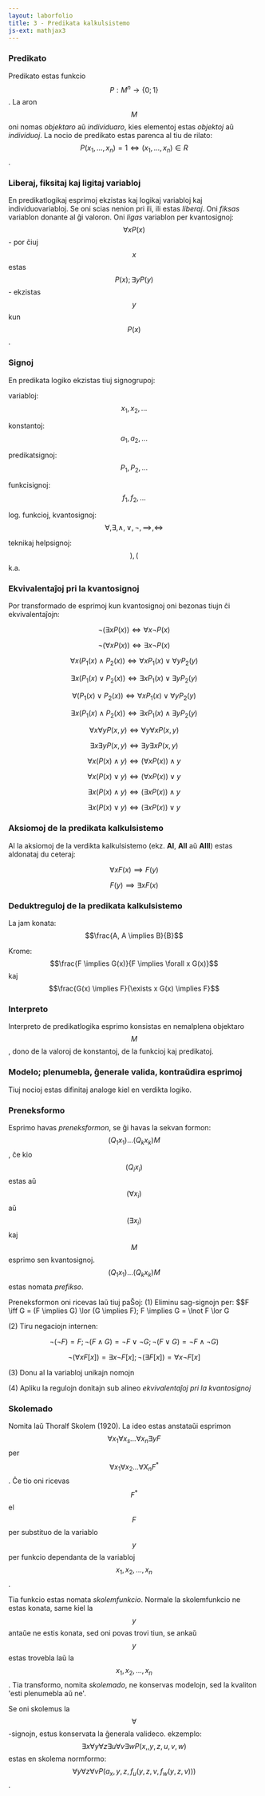```yaml
---
layout: laborfolio
title: 3 - Predikata kalkulsistemo
js-ext: mathjax3
---
```


### Predikato

Predikato estas funkcio $$P: M^n \rightarrow \{0;1\}$$. La aron $$M$$ oni nomas *objektaro* aŭ *individuaro*, 
kies elementoj estas *objektoj* aŭ *individuoj*. La nocio de predikato estas parenca al tiu de rilato: 
$$P(x_1,...,x_n) = 1 \iff (x_1,...,x_n) \in R$$.

### Liberaj, fiksitaj kaj ligitaj variabloj

En predikatlogikaj esprimoj ekzistas kaj logikaj variabloj kaj individuovariabloj. Se oni scias nenion pri ili, ili estas *liberaj*.
Oni *fiksas* variablon donante al ĝi valoron. Oni *ligas* variablon per kvantosignoj: 
$$\forall x P(x)$$ - por ĉiuj $$x$$ estas $$P(x); \exists y P(y)$$ - ekzistas $$y$$ kun $$P(x)$$.

### Signoj

En predikata logiko ekzistas tiuj signogrupoj:

variabloj: $$x_1, x_2,...$$

konstantoj: $$a_1,a_2,...$$

predikatsignoj: $$P_1,P_2,...$$

funkcisignoj: $$f_1,f_2,...$$

log. funkcioj, kvantosignoj: $$\forall, \exists, \land, \lor, \lnot, \implies, \iff$$

teknikaj helpsignoj: $$),($$ k.a.

### Ekvivalentaĵoj pri la kvantosignoj

Por transformado de esprimoj kun kvantosignoj oni bezonas tiujn ĉi ekvivalentaĵojn:

$$\lnot(\exists x P(x)) \iff \forall x \lnot P(x)$$

$$\lnot(\forall x P(x)) \iff \exists x \lnot P(x)$$

$$\forall x (P_1(x) \land P_2(x)) \iff \forall x P_1(x) \lor \forall y P_2(y)$$

$$\exists x (P_1(x) \lor P_2(x)) \iff \exists x P_1(x) \lor \exists y P_2(y)$$

$$\forall (P_1(x) \lor P_2(x)) \iff \forall x P_1(x) \lor \forall y P_2(y)$$

$$\exists x (P_1(x) \land P_2(x)) \iff \exists x P_1(x) \land \exists y P_2(y)$$

$$\forall x \forall y P(x,y) \iff \forall y \forall x P(x,y)$$

$$\exists x \exists y P(x,y) \iff \exists y \exists x P(x,y)$$

$$\forall x (P(x) \land y) \iff (\forall x P(x)) \land y$$

$$\forall x (P(x) \lor y) \iff (\forall x P(x)) \lor y$$

$$\exists x (P(x) \land y) \iff (\exists x P(x)) \land y$$

$$\exists x (P(x) \lor y) \iff (\exists x P(x)) \lor y$$

### Aksiomoj de la predikata kalkulsistemo

Al la aksiomoj de la verdikta kalkulsistemo (ekz. **AI**, **AII** aŭ **AIII**) estas aldonataj du ceteraj:

$$\forall x F(x) \implies F(y)$$

$$F(y) \implies \exists x F(x)$$

### Deduktreguloj de la predikata kalkulsistemo

La jam konata: $$\frac{A, A \implies B}{B}$$

Krome: $$\frac{F \implies G(x)}{F \implies \forall x G(x)}$$ kaj 
$$\frac{G(x) \implies F}{\exists x G(x) \implies F}$$

### Interpreto

Interpreto de predikatlogika esprimo konsistas en nemalplena objektaro $$M$$,
dono de la valoroj de konstantoj, de la funkcioj kaj predikatoj.

### Modelo; plenumebla, ĝenerale valida, kontraŭdira esprimoj

Tiuj nocioj estas difinitaj analoge kiel en verdikta logiko.

### Preneksformo

Esprimo havas *preneksformon*, se ĝi havas la sekvan formon:
$$(Q_1 x_1)...(Q_k x_k)M$$,
ĉe kio $$(Q_i x_i)$$ estas aŭ $$(\forall x_i)$$ aŭ $$(\exists x_i)$$ kaj $$M$$ esprimo sen kvantosignoj. 
$$(Q_1 x_1)...(Q_k x_k)M$$ estas nomata *prefikso*.

Preneksformon oni ricevas laŭ tiuj paŠoj:
(1) Eliminu sag-signojn per:
$$F \iff G = (F \implies G) \lor (G \implies F); F \implies G = \lnot F \lor G

(2) Tiru negaciojn internen:

$$\lnot(\lnot F) = F; \lnot(F \land G) = \lnot F \lor \lnot G; \lnot(F \lor G) = \lnot F \land \lnot G)$$

$$\lnot(\forall x F[x]) = \exists x \lnot F[x]; \lnot (\exists F[x]) = \forall x \lnot F[x]$$

(3) Donu al la variabloj unikajn nomojn

(4) Apliku la regulojn donitajn sub alineo *ekvivalentaĵoj pri la kvantosignoj*

### Skolemado 

Nomita laŭ Thoralf Skolem (1920). La ideo estas anstataŭi esprimon
$$\forall x_1 \forall x_s...\forall x_n \exists y F$$ per
$$\forall x_1 \forall x_2...\forall X_n F^*$$. Ĉe tio oni ricevas
$$F^*$$ el $$F$$ per substituo de la variablo $$y$$ per funkcio dependanta de la variabloj
$$x_1,x_2,...,x_n$$.

Tia funkcio estas nomata *skolemfunkcio*. Normale la skolemfunkcio ne estas konata,
same kiel la $$y$$ antaŭe ne estis konata, sed oni povas trovi tiun, se ankaŭ $$y$$ estas trovebla
laŭ la $$x_1,x_2,...,x_n$$. Tia transformo, nomita *skolemado*, ne konservas modelojn, sed la kvaliton
'esti plenumebla aŭ ne'.

Se oni skolemus la $$\forall$$-signojn, estus konservata la ĝenerala valideco.
ekzemplo: $$\exists x \forall y \forall z \exists u \forall v \exists w P(x,,y,z,u,v,w)$$ estas
en skolema norm­for­mo: $$\forall y \forall z \forall v P(a_x,y,z,f_u(y,z,v,f_w(y,z,v)))$$.
